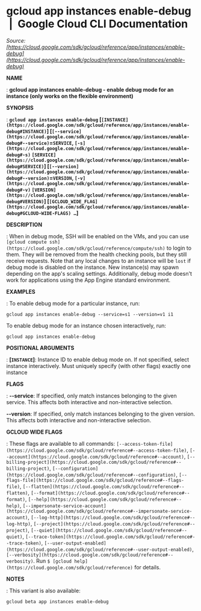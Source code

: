 # gcloud app instances enable-debug  |  Google Cloud CLI Documentation

*Source: [https://cloud.google.com/sdk/gcloud/reference/app/instances/enable-debug](https://cloud.google.com/sdk/gcloud/reference/app/instances/enable-debug)*

**NAME**

: **gcloud app instances enable-debug - enable debug mode for an instance (only works on the flexible environment)**

**SYNOPSIS**

: **`gcloud app instances enable-debug` [`[INSTANCE](https://cloud.google.com/sdk/gcloud/reference/app/instances/enable-debug#INSTANCE)`] [`[--service](https://cloud.google.com/sdk/gcloud/reference/app/instances/enable-debug#--service)`=`SERVICE`, `[-s](https://cloud.google.com/sdk/gcloud/reference/app/instances/enable-debug#-s)` `[SERVICE](https://cloud.google.com/sdk/gcloud/reference/app/instances/enable-debug#SERVICE)`] [`[--version](https://cloud.google.com/sdk/gcloud/reference/app/instances/enable-debug#--version)`=`VERSION`, `[-v](https://cloud.google.com/sdk/gcloud/reference/app/instances/enable-debug#-v)` `[VERSION](https://cloud.google.com/sdk/gcloud/reference/app/instances/enable-debug#VERSION)`] [`[GCLOUD_WIDE_FLAG](https://cloud.google.com/sdk/gcloud/reference/app/instances/enable-debug#GCLOUD-WIDE-FLAGS) …`]**

**DESCRIPTION**

: When in debug mode, SSH will be enabled on the VMs, and you can use `[gcloud compute ssh](https://cloud.google.com/sdk/gcloud/reference/compute/ssh)` to login
to them. They will be removed from the health checking pools, but they still
receive requests.
Note that any local changes to an instance will be `lost` if debug
mode is disabled on the instance. New instance(s) may spawn depending on the
app's scaling settings.
Additionally, debug mode doesn't work for applications using the App Engine
standard environment.

**EXAMPLES**

: To enable debug mode for a particular instance, run:

```
gcloud app instances enable-debug --service=s1 --version=v1 i1
```

To enable debug mode for an instance chosen interactively, run:

```
gcloud app instances enable-debug
```

**POSITIONAL ARGUMENTS**

: **[`INSTANCE`]**:
Instance ID to enable debug mode on. If not specified, select instance
interactively. Must uniquely specify (with other flags) exactly one instance

**FLAGS**

: **--service**:
If specified, only match instances belonging to the given service. This affects
both interactive and non-interactive selection.

**--version**:
If specified, only match instances belonging to the given version. This affects
both interactive and non-interactive selection.

**GCLOUD WIDE FLAGS**

: These flags are available to all commands: `[--access-token-file](https://cloud.google.com/sdk/gcloud/reference#--access-token-file)`,
`[--account](https://cloud.google.com/sdk/gcloud/reference#--account)`, `[--billing-project](https://cloud.google.com/sdk/gcloud/reference#--billing-project)`,
`[--configuration](https://cloud.google.com/sdk/gcloud/reference#--configuration)`,
`[--flags-file](https://cloud.google.com/sdk/gcloud/reference#--flags-file)`,
`[--flatten](https://cloud.google.com/sdk/gcloud/reference#--flatten)`, `[--format](https://cloud.google.com/sdk/gcloud/reference#--format)`, `[--help](https://cloud.google.com/sdk/gcloud/reference#--help)`, `[--impersonate-service-account](https://cloud.google.com/sdk/gcloud/reference#--impersonate-service-account)`,
`[--log-http](https://cloud.google.com/sdk/gcloud/reference#--log-http)`,
`[--project](https://cloud.google.com/sdk/gcloud/reference#--project)`, `[--quiet](https://cloud.google.com/sdk/gcloud/reference#--quiet)`, `[--trace-token](https://cloud.google.com/sdk/gcloud/reference#--trace-token)`, `[--user-output-enabled](https://cloud.google.com/sdk/gcloud/reference#--user-output-enabled)`,
`[--verbosity](https://cloud.google.com/sdk/gcloud/reference#--verbosity)`.
Run `$ [gcloud help](https://cloud.google.com/sdk/gcloud/reference)` for details.

**NOTES**

: This variant is also available:

```
gcloud beta app instances enable-debug
```